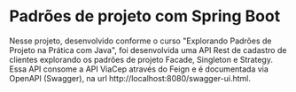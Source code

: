 # Padrões de projeto com Spring Boot

Nesse projeto, desenvolvido conforme o curso "Explorando Padrões de Projeto na Prática com Java", foi desenvolvida uma API Rest de cadastro de clientes explorando os padrões de projeto Facade, Singleton e Strategy.
Essa API consome a API ViaCep através do Feign e é documentada via OpenAPI (Swagger), na url http://localhost:8080/swagger-ui.html.
